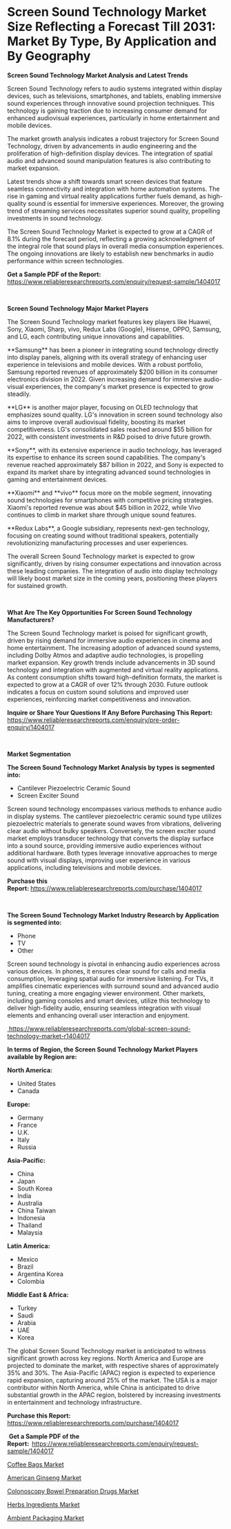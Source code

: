 <p><h1>Screen Sound Technology Market Size Reflecting a Forecast Till 2031: Market By Type, By Application and By Geography</h1></p><p><strong>Screen Sound Technology Market Analysis and Latest Trends</strong></p>
<p><p>Screen Sound Technology refers to audio systems integrated within display devices, such as televisions, smartphones, and tablets, enabling immersive sound experiences through innovative sound projection techniques. This technology is gaining traction due to increasing consumer demand for enhanced audiovisual experiences, particularly in home entertainment and mobile devices. </p><p>The market growth analysis indicates a robust trajectory for Screen Sound Technology, driven by advancements in audio engineering and the proliferation of high-definition display devices. The integration of spatial audio and advanced sound manipulation features is also contributing to market expansion. </p><p>Latest trends show a shift towards smart screen devices that feature seamless connectivity and integration with home automation systems. The rise in gaming and virtual reality applications further fuels demand, as high-quality sound is essential for immersive experiences. Moreover, the growing trend of streaming services necessitates superior sound quality, propelling investments in sound technology.</p><p>The Screen Sound Technology Market is expected to grow at a CAGR of 8.1% during the forecast period, reflecting a growing acknowledgment of the integral role that sound plays in overall media consumption experiences. The ongoing innovations are likely to establish new benchmarks in audio performance within screen technologies.</p></p>
<p><strong>Get a Sample PDF of the Report:&nbsp;</strong> <a href="https://www.reliableresearchreports.com/enquiry/request-sample/1404017?utm_campaign=1742&utm_medium=2&utm_source=Github&utm_content=ia&utm_term=23102024&utm_id=screen-sound-technology">https://www.reliableresearchreports.com/enquiry/request-sample/1404017</a></p>
<p>&nbsp;</p>
<p><strong>Screen Sound Technology Major Market Players</strong></p>
<p><p>The Screen Sound Technology market features key players like Huawei, Sony, Xiaomi, Sharp, vivo, Redux Labs (Google), Hisense, OPPO, Samsung, and LG, each contributing unique innovations and capabilities. </p><p>**Samsung** has been a pioneer in integrating sound technology directly into display panels, aligning with its overall strategy of enhancing user experience in televisions and mobile devices. With a robust portfolio, Samsung reported revenues of approximately $200 billion in its consumer electronics division in 2022. Given increasing demand for immersive audio-visual experiences, the company's market presence is expected to grow steadily.</p><p>**LG** is another major player, focusing on OLED technology that emphasizes sound quality. LG's innovation in screen sound technology also aims to improve overall audiovisual fidelity, boosting its market competitiveness. LG's consolidated sales reached around $55 billion for 2022, with consistent investments in R&D poised to drive future growth.</p><p>**Sony**, with its extensive experience in audio technology, has leveraged its expertise to enhance its screen sound capabilities. The company's revenue reached approximately $87 billion in 2022, and Sony is expected to expand its market share by integrating advanced sound technologies in gaming and entertainment devices.</p><p>**Xiaomi** and **vivo** focus more on the mobile segment, innovating sound technologies for smartphones with competitive pricing strategies. Xiaomi's reported revenue was about $45 billion in 2022, while Vivo continues to climb in market share through unique sound features.</p><p>**Redux Labs**, a Google subsidiary, represents next-gen technology, focusing on creating sound without traditional speakers, potentially revolutionizing manufacturing processes and user experiences. </p><p>The overall Screen Sound Technology market is expected to grow significantly, driven by rising consumer expectations and innovation across these leading companies. The integration of audio into display technology will likely boost market size in the coming years, positioning these players for sustained growth.</p></p>
<p>&nbsp;</p>
<p><strong>What Are The Key Opportunities For Screen Sound Technology Manufacturers?</strong></p>
<p><p>The Screen Sound Technology market is poised for significant growth, driven by rising demand for immersive audio experiences in cinema and home entertainment. The increasing adoption of advanced sound systems, including Dolby Atmos and adaptive audio technologies, is propelling market expansion. Key growth trends include advancements in 3D sound technology and integration with augmented and virtual reality applications. As content consumption shifts toward high-definition formats, the market is expected to grow at a CAGR of over 12% through 2030. Future outlook indicates a focus on custom sound solutions and improved user experiences, reinforcing market competitiveness and innovation.</p></p>
<p><strong>Inquire or Share Your Questions If Any Before Purchasing This Report:</strong> <a href="https://www.reliableresearchreports.com/enquiry/pre-order-enquiry/1404017?utm_campaign=1742&utm_medium=2&utm_source=Github&utm_content=ia&utm_term=23102024&utm_id=screen-sound-technology">https://www.reliableresearchreports.com/enquiry/pre-order-enquiry/1404017</a></p>
<p>&nbsp;</p>
<p><strong>Market Segmentation</strong></p>
<p><strong>The Screen Sound Technology Market Analysis by types is segmented into:</strong></p>
<p><ul><li>Cantilever Piezoelectric Ceramic Sound</li><li>Screen Exciter Sound</li></ul></p>
<p><p>Screen sound technology encompasses various methods to enhance audio in display systems. The cantilever piezoelectric ceramic sound type utilizes piezoelectric materials to generate sound waves from vibrations, delivering clear audio without bulky speakers. Conversely, the screen exciter sound market employs transducer technology that converts the display surface into a sound source, providing immersive audio experiences without additional hardware. Both types leverage innovative approaches to merge sound with visual displays, improving user experience in various applications, including televisions and mobile devices.</p></p>
<p><strong>Purchase this Report:&nbsp;</strong><a href="https://www.reliableresearchreports.com/purchase/1404017?utm_campaign=1742&utm_medium=2&utm_source=Github&utm_content=ia&utm_term=23102024&utm_id=screen-sound-technology">https://www.reliableresearchreports.com/purchase/1404017</a></p>
<p>&nbsp;</p>
<p><strong>The Screen Sound Technology Market Industry Research by Application is segmented into:</strong></p>
<p><ul><li>Phone</li><li>TV</li><li>Other</li></ul></p>
<p><p>Screen sound technology is pivotal in enhancing audio experiences across various devices. In phones, it ensures clear sound for calls and media consumption, leveraging spatial audio for immersive listening. For TVs, it amplifies cinematic experiences with surround sound and advanced audio tuning, creating a more engaging viewer environment. Other markets, including gaming consoles and smart devices, utilize this technology to deliver high-fidelity audio, ensuring seamless integration with visual elements and enhancing overall user interaction and enjoyment.</p></p>
<p><a href="https://www.reliableresearchreports.com/global-screen-sound-technology-market-r1404017?utm_campaign=1742&utm_medium=2&utm_source=Github&utm_content=ia&utm_term=23102024&utm_id=screen-sound-technology">&nbsp;https://www.reliableresearchreports.com/global-screen-sound-technology-market-r1404017</a></p>
<p><strong>In terms of Region, the Screen Sound Technology Market Players available by Region are:</strong></p>
<p>
    <p> <strong> North America: </strong>
        <ul>
            <li>United States</li>
            <li>Canada</li>
        </ul>
        </p> 
    <p> <strong> Europe: </strong>
        <ul>
            <li>Germany</li>
            <li>France</li>
            <li>U.K.</li>
            <li>Italy</li>
            <li>Russia</li>
        </ul>
        </p> 
    <p> <strong> Asia-Pacific: </strong>
        <ul>
            <li>China</li>
            <li>Japan</li>
            <li>South Korea</li>
            <li>India</li>
            <li>Australia</li>
            <li>China Taiwan</li>
            <li>Indonesia</li>
            <li>Thailand</li>
            <li>Malaysia</li>
        </ul>
        </p> 
    <p> <strong> Latin America: </strong>
        <ul>
            <li>Mexico</li>
            <li>Brazil</li>
            <li>Argentina Korea</li>
            <li>Colombia</li>
        </ul>
        </p> 
    <p> <strong> Middle East & Africa: </strong>
        <ul>
            <li>Turkey</li>
            <li>Saudi</li>
            <li>Arabia</li>
            <li>UAE</li>
            <li>Korea</li>
        </ul>
    </p>
    </p>
<p><p>The global Screen Sound Technology market is anticipated to witness significant growth across key regions. North America and Europe are projected to dominate the market, with respective shares of approximately 35% and 30%. The Asia-Pacific (APAC) region is expected to experience rapid expansion, capturing around 25% of the market. The USA is a major contributor within North America, while China is anticipated to drive substantial growth in the APAC region, bolstered by increasing investments in entertainment and technology infrastructure.</p></p>
<p><strong>Purchase this Report: </strong><a href="https://www.reliableresearchreports.com/purchase/1404017?utm_campaign=1742&utm_medium=2&utm_source=Github&utm_content=ia&utm_term=23102024&utm_id=screen-sound-technology">https://www.reliableresearchreports.com/purchase/1404017</a></p>
<p>&nbsp;<strong>Get a Sample PDF of the Report:&nbsp;&nbsp;</strong><a href="https://www.reliableresearchreports.com/enquiry/request-sample/1404017?utm_campaign=1742&utm_medium=2&utm_source=Github&utm_content=ia&utm_term=23102024&utm_id=screen-sound-technology">https://www.reliableresearchreports.com/enquiry/request-sample/1404017</a></p>
<p><strong></strong></p>
<p><p><a href="https://www.linkedin.com/pulse/coffee-bags-market-opportunities-emerging-global-trends-ngzef?utm_campaign=1742&utm_medium=2&utm_source=Github&utm_content=ia&utm_term=23102024&utm_id=screen-sound-technology">Coffee Bags Market</a></p><p><a href="https://www.linkedin.com/pulse/global-american-ginseng-market-comprehensive-analysis-size-share-4jbdf?utm_campaign=1742&utm_medium=2&utm_source=Github&utm_content=ia&utm_term=23102024&utm_id=screen-sound-technology">American Ginseng Market</a></p><p><a href="https://www.linkedin.com/pulse/comprehensive-colonoscopy-bowel-preparation-drugs-market-97orf?utm_campaign=1742&utm_medium=2&utm_source=Github&utm_content=ia&utm_term=23102024&utm_id=screen-sound-technology">Colonoscopy Bowel Preparation Drugs Market</a></p><p><a href="https://www.linkedin.com/pulse/consumer-behavior-shifts-herbs-ingredients-market-demand-analysis-nemcf?utm_campaign=1742&utm_medium=2&utm_source=Github&utm_content=ia&utm_term=23102024&utm_id=screen-sound-technology">Herbs Ingredients Market</a></p><p><a href="https://www.linkedin.com/pulse/global-ambient-packaging-market-trends-forecasts-strategic-aabof?utm_campaign=1742&utm_medium=2&utm_source=Github&utm_content=ia&utm_term=23102024&utm_id=screen-sound-technology">Ambient Packaging Market</a></p></p>